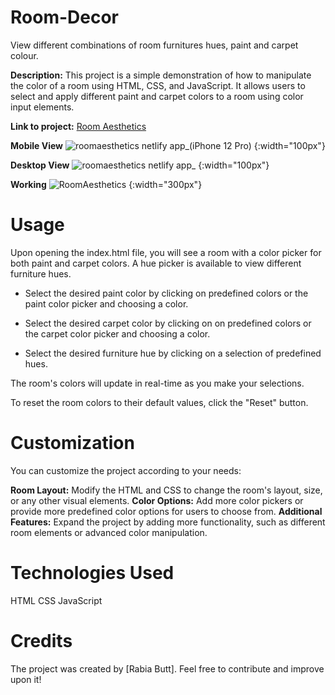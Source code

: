 # Room-Decor
View different combinations of room furnitures hues, paint and carpet colour.

**Description:**
This project is a simple demonstration of how to manipulate the color of a room using HTML, CSS, and JavaScript. It allows users to select and apply different paint and carpet colors to a room using color input elements.

**Link to project:** [Room Aesthetics](https://roomaesthetics.netlify.app/)


**Mobile View**
![roomaesthetics netlify app_(iPhone 12 Pro)](https://github.com/RabiaRB/Room-Decor/assets/58439957/94e95cf3-139a-4377-bfde-efa7101f715f) {:width="100px"}

**Desktop View**
![roomaesthetics netlify app_](https://github.com/RabiaRB/Room-Decor/assets/58439957/269bc208-bcbb-444d-a947-60aae58135ad) {:width="100px"}

**Working**
![RoomAesthetics](https://github.com/RabiaRB/Room-Decor/assets/58439957/b1e74d84-7912-4ff1-acf9-e12f7a75d7ec) {:width="300px"}


# Usage

Upon opening the index.html file, you will see a room with a color picker for both paint and carpet colors. A hue picker is available to view different furniture hues.


- Select the desired paint color by clicking on predefined colors or the paint color picker and choosing a color.

- Select the desired carpet color by clicking on on predefined colors or the carpet color picker and choosing a color.

- Select the desired furniture hue by clicking on a selection of predefined hues.

The room's colors will update in real-time as you make your selections.

To reset the room colors to their default values, click the "Reset" button.


# Customization

You can customize the project according to your needs:


**Room Layout:** Modify the HTML and CSS to change the room's layout, size, or any other visual elements.
**Color Options:** Add more color pickers or provide more predefined color options for users to choose from.
**Additional Features:** Expand the project by adding more functionality, such as different room elements or advanced color manipulation.

# Technologies Used

HTML
CSS
JavaScript

# Credits

The project was created by [Rabia Butt]. Feel free to contribute and improve upon it!



